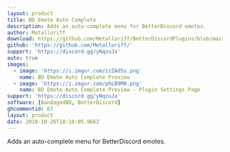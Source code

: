 ```yaml
---
layout: product
title: BD Emote Auto Complete
description: Adds an auto-complete menu for BetterDiscord emotes.
author: Metalloriff
download: https://github.com/Metalloriff/BetterDiscordPlugins/blob/master/BDEmoteAutocomplete.plugin.js
github: 'https://github.com/Metalloriff/'
support: 'https://discord.gg/yNqzuJa'
auto: true
images:
  - image: 'https://i.imgur.com/zzZAd5s.png'
    name: BD Emote Auto Complete Preview
  - image: 'https://i.imgur.com/phLB9M8.png'
    name: BD Emote Auto Complete Preview - Plugin Settings Page
support: 'https://discord.gg/yNqzuJa'
software: [BandagedBD, BetterDiscord]
ghcommentid: 67
layout: product
date: 2018-10-26T18:10:05.966Z
---
```

Adds an auto-complete menu for BetterDiscord emotes.